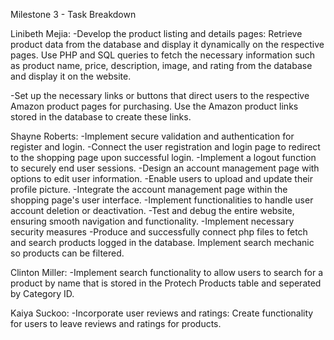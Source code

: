 Milestone 3 - Task Breakdown

Linibeth Mejia: 
  -Develop the product listing and details pages: Retrieve product data from the database and display it dynamically on the respective pages.
  Use PHP and SQL queries to fetch the necessary information such as product name, price, description, image, and rating from the database 
  and display it on the website.

  -Set up the necessary links or buttons that direct users to the respective Amazon product pages for purchasing. Use the Amazon product links
  stored in the database to create these links.



Shayne Roberts:
  -Implement secure validation and authentication for register and login. 
  -Connect the user registration and login page to redirect to the shopping page upon successful login.
  -Implement a logout function to securely end user sessions.
  -Design an account management page with options to edit user information.
  -Enable users to upload and update their profile picture.
  -Integrate the account management page within the shopping page's user interface.
  -Implement functionalities to handle user account deletion or deactivation.
  -Test and debug the entire website, ensuring smooth navigation and functionality.
  -Implement necessary security measures
  -Produce and successfully connect php files to fetch and search products logged in the database. Implement search mechanic so products can be filtered.



Clinton Miller:
  -Implement search functionality to allow users to search for a product by name that is stored in the Protech Products table and seperated by Category ID.

  
 Kaiya Suckoo: 
   -Incorporate user reviews and ratings: Create functionality for users to leave reviews and ratings for products.

